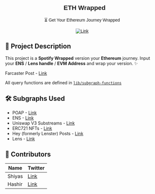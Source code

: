<div align="center" style="font-family:'Montserrat', sans-serif;">

## <img src ="https://cryptologos.cc/logos/ethereum-eth-logo.svg?v=029" width="10"> ETH Wrapped 
<p>⏳ Get Your Ethereum Journey Wrapped  <p>

[![Link](https://img.shields.io/badge/Farcaster-Link-yellow)](https://warpcast.com/hashir/0x59195ca8) <br/>
</div>

## 📝 Project Description 

This project is a **Spotify Wrapped** version your **Ethereum** journey. Input your **ENS** / **Lens handle** / **EVM Address** and wrap your version. ✨

Farcaster Post - [Link](https://warpcast.com/hashir/0x59195ca8)

All query functions are defined in [`lib/subgraph-functions`](https://github.com/Shiyasmohd/ethwrapped-frames/tree/main/lib/subgraph-functions)


## 🛠️ Subgraphs Used

- POAP - [Link](https://thegraph.com/hosted-service/subgraph/poap-xyz/poap-xdai)
- ENS - [Link](https://thegraph.com/hosted-service/subgraph/ensdomains/ens)
- Uniswap V3 Substreams - [Link](https://thegraph.com/explorer/subgraphs/HUZDsRpEVP2AvzDCyzDHtdc64dyDxx8FQjzsmqSg4H3B?view=Overview&chain=arbitrum-one)
- ERC721 NFTs - [Link](https://thegraph.com/explorer/subgraphs/CBf1FtUKFnipwKVm36mHyeMtkuhjmh4KHzY3uWNNq5ow?view=Playground&chain=arbitrum-one)
- Hey (formerly Lenster) Posts - [Link](https://api.thegraph.com/subgraphs/name/schmidsi/anudit-lens)
- Lens - [Link](https://thegraph.com/hosted-service/subgraph/gundamdweeb/lens-protocol)



## 📩 Contributors

| Name      | Twitter |
| ----------- | ----------- |
| Shiyas     |  [Link](https://x.com/0xshiyasmohd)      |
| Hashir   | [Link](https://x.com/0xhashir) |   